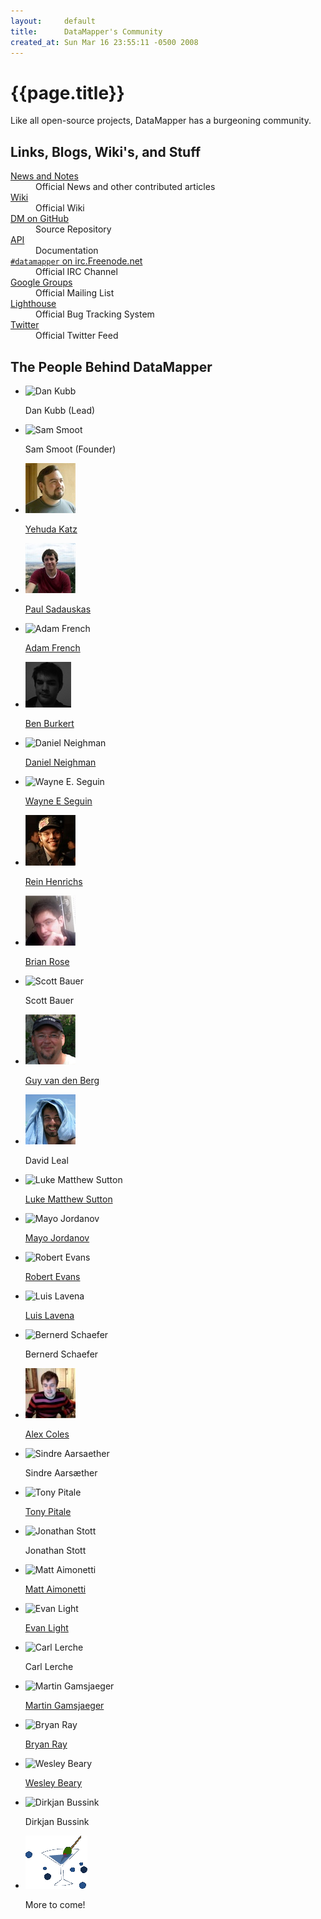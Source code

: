 ```yaml
---
layout:     default
title:      DataMapper's Community
created_at: Sun Mar 16 23:55:11 -0500 2008
---
```


{{page.title}}
==============

Like all open-source projects, DataMapper has a burgeoning community.

Links, Blogs, Wiki's, and Stuff
-------------------------------

<dl>
  <dt><a href="/news">News and Notes</a></dt>
  <dd>Official News and other contributed articles</dd>

  <dt><a href="http://wiki.github.com/datamapper/dm-core">Wiki</a></dt>
  <dd>Official Wiki</dd>

  <dt><a href="http://github.com/datamapper/">DM on GitHub</a></dt>
  <dd>Source Repository</dd>

  <dt><a href="http://rdoc.info/projects/datamapper/dm-core">API</a></dt>
  <dd>Documentation</dd>

  <dt><a href="irc://irc.freenode.net/#datamapper"><code>#datamapper</code> on irc.Freenode.net</a></dt>
  <dd>Official IRC Channel</dd>

  <dt><a href="http://groups.google.com/group/datamapper">Google Groups</a></dt>
  <dd>Official Mailing List</dd>

  <dt><a href="http://datamapper.lighthouseapp.com/projects/20609-datamapper/">Lighthouse</a></dt>
  <dd>Official Bug Tracking System</dd>

  <dt><a href="http://www.twitter.com/datamapper">Twitter</a></dt>
  <dd>Official Twitter Feed</dd>
</dl>

The People Behind DataMapper
----------------------------

<ul id="yearbook">
  <li>
    <img src="http://www.gravatar.com/avatar/ea627ef000ec92c6cdd5a4c14075e740" title="Dan Kubb" alt="Dan Kubb" />
    <p>Dan Kubb (Lead)</p>
  </li>
  <li>
    <img src="http://www.gravatar.com/avatar/41c597a48c80e37ba68d1adc7095ea0e" title="Sam Smoot" alt="Sam Smoot" />
    <p>Sam Smoot (Founder)</p>
  </li>
  <li>
    <img src="/images/people/yehuda.jpg" title="Yehuda Katz" alt="Yehuda Katz" />
    <p><a href="http://yehudakatz.com/">Yehuda Katz</a></p>
  </li>
  <li>
    <img src="/images/people/rando.jpg" title="Paul Sadauskas" alt="Paul Sadauskas" />
    <p><a href="http://www.theamazingrando.com/">Paul Sadauskas</a></p>
  </li>
  <li>
    <img src="http://www.gravatar.com/avatar/089d4a0c54ac9eee0950444826ed20f0" title="Adam French" alt="Adam French" />
    <p><a href="http://adam.speaksoutofturn.com/">Adam French</a></p>
  </li>
  <li>
    <img src="/images/people/ben_burket.png" title="Ben Burket" alt="Ben Burkert" />
    <p><a href="http://benburkert.com/">Ben Burkert</a></p>
  </li>
  <li>
    <img src="http://www.gravatar.com/avatar/9d1f5d2d9de70bd9a934f557dc95a406" title="Daniel Neighman" alt="Daniel Neighman" />
    <p><a href="http://hassox.blogspot.com/">Daniel Neighman</a></p>
  </li>
  <li>
    <img src="http://www.gravatar.com/avatar/b9b5ff40232c1dfd61238c2a90467f84" title="Wayne E. Seguin" alt="Wayne E. Seguin"/>
    <p><a href="http://wayneseguin.us/">Wayne E Seguin</a></p>
  </li>
  <li>
    <img src="/images/people/reinh.jpg" title="Rein Henrichs" alt="Rein Henrichs"/>
    <p><a href="http://reinh.com/">Rein Henrichs</a></p>
  </li>
  <li>
    <img src="/images/people/heimidal.jpg" title="Brian Rose" alt="Brian Rose"/>
    <p><a href="http://heimidal.net/">Brian Rose</a></p>
  </li>
  <li>
    <img src="http://www.gravatar.com/avatar/ee5c1f36549c4ddca2189f9c4cf36f2c" title="Scott Bauer" alt="Scott Bauer" />
    <p>Scott Bauer</p>
  </li>
  <li>
    <img src="/images/people/guy_v.png" title="Guy van den Berg" alt="Guy van den Berg"/>
    <p><a href="http://www.guyvdb.info">Guy van den Berg</a></p>
  </li>
  <li>
    <img src="/images/people/ior3k.jpg" title="David Leal" alt="David Leal"/>
    <p>David Leal</p>
  </li>
  <li>
    <img src="http://www.gravatar.com/avatar/37872f2e08a213f07e49cf5eabfedc61" title="Luke Matthew Sutton" />
    <p><a href="http://www.mr-eel.com/">Luke Matthew Sutton</a></p>
  </li>
  <li>
    <img src="http://www.gravatar.com/avatar/8e3cc061dec070b2f4d1c78c13ade6ec" title="Mayo Jordanov" />
    <p><a href="http://oyam.ca/">Mayo Jordanov</a></p>
  </li>
  <li>
    <img src="http://www.gravatar.com/avatar/949106533af33ece50adda643c34bc08" title="Robert Evans" />
    <p><a href="http://robertrevans.com/">Robert Evans</a></p>
  </li>
  <li>
    <img src="http://www.gravatar.com/avatar/e7cff3cfd41c495e1012227d7dc24202" title="Luis Lavena"/>
    <p><a href="http://blog.mmediasys.com/">Luis Lavena</a></p>
  </li>
  <li>
    <img src="http://www.gravatar.com/avatar/c6e7bc52e950b434362d337bcfa01993" title="Bernerd Schaefer"/>
    <p>Bernerd Schaefer</p>
  </li>
  <li>
    <img src="/images/people/alex_coles.jpg" title="Alex Coles"/>
    <p><a href="http://alexbcoles.com/">Alex Coles</a></p>
  </li>
  <li>
    <img src="http://www.gravatar.com/avatar/7f75c16b039cd5946fdee1e0771e4f09" title="Sindre Aarsaether"/>
    <p>Sindre Aarsæther</p>
  </li>
  <li>
    <img src="http://www.gravatar.com/avatar/cc371b26b5881c44cde17f7885ccd608" title="Tony Pitale"/>
    <p><a href="http://t.pitale.com/">Tony Pitale</a></p>
  </li>
  <li>
    <img src="http://www.gravatar.com/avatar/476d2a42689da3bd46375955fda053df" title="Jonathan Stott"/>
    <p>Jonathan Stott</p>
  </li>
  <li>
    <img src="http://www.gravatar.com/avatar/c69521d6e22fc0bbd69337ec8b1698df" title="Matt Aimonetti"/>
    <p><a href="http://merbist.com/">Matt Aimonetti</a></p>
  </li>
  <li>
    <img src="http://www.gravatar.com/avatar/149a1aaf5921e34fbcb1ba6a975ed2d4" title="Evan Light"/>
    <p><a href="http://evan.tiggerpalace.com/">Evan Light</a></p>
  </li>
  <li>
    <img src="http://img.skitch.com/20080901-m66fgxbr395p92q9bati3ijjf9.jpg" title="Carl Lerche"/>
    <p>Carl Lerche</p>
  </li>
  <li>
    <img src="http://www.gravatar.com/avatar/5e518814b76962fdd1ad0e74dfac5ea7" title="Martin Gamsjaeger"/>
    <p><a href="http://sick.snusnu.info/">Martin Gamsjaeger</a></p>
  </li>
  <li>
    <img src="http://farm4.static.flickr.com/3119/2818724949_c9eaaf3ae3_o.jpg" title="Bryan Ray"/>
    <p><a href="http://bryanray.net/">Bryan Ray</a></p>
  </li>
  <li>
    <img src="http://www.gravatar.com/userimage/3961329/ab869cf398cb79a0310627c8f6a76e0d.jpg" title="Wesley Beary" alt="Wesley Beary" />
    <p><a href="http://geemus.com/">Wesley Beary</a></p>
  </li>
  <li>
    <img src="http://www.gravatar.com/avatar/b012094b37ab6946c44eaa41d7828478" title="Dirkjan Bussink" alt="Dirkjan Bussink" />
    <p>Dirkjan Bussink</p>
  </li>

  <li>
    <img src="/images/martini.gif" title="you" alt="you could be here" />
    <p>More to come!</p>
  </li>
</ul>
